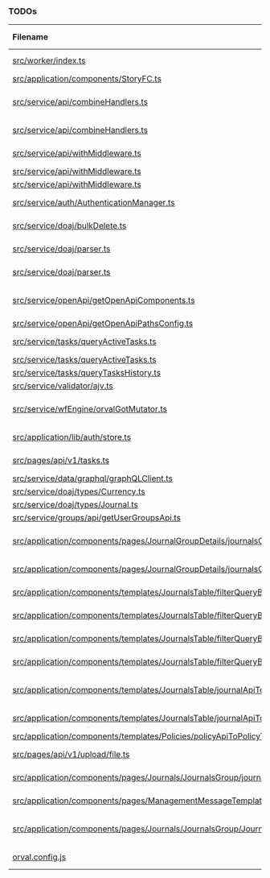 ### TODOs
| Filename | line # | TODO
|:------|:------:|:------
| [src/worker/index.ts](src/worker/index.ts#L11) | 11 | static jwt now works because of validation=disabled in the camunda
| [src/application/components/StoryFC.ts](src/application/components/StoryFC.ts#L1) | 1 | change my location to another folder
| [src/service/api/combineHandlers.ts](src/service/api/combineHandlers.ts#L6) | 6 | JSONSchemaType<any> does not extend JSONSchemaType<T> so I had to set the type as any (which is not safe!)
| [src/service/api/combineHandlers.ts](src/service/api/combineHandlers.ts#L14) | 14 | validate methodHandlers, check for duplicate method handlers + check for invalid methods
| [src/service/api/withMiddleware.ts](src/service/api/withMiddleware.ts#L49) | 49 | serialize the response using AJV serializer or Fast JSON Stringify
| [src/service/api/withMiddleware.ts](src/service/api/withMiddleware.ts#L70) | 70 | handle { body: object | undefined } type
| [src/service/api/withMiddleware.ts](src/service/api/withMiddleware.ts#L83) | 83 | extend NextApiRequest with locals field
| [src/service/auth/AuthenticationManager.ts](src/service/auth/AuthenticationManager.ts#L46) | 46 | this is keycloak specific as it does not provide revocation endpoint in discovery
| [src/service/doaj/bulkDelete.ts](src/service/doaj/bulkDelete.ts#L30) | 30 | response may contain several queries, we will need to fetch them using map
| [src/service/doaj/parser.ts](src/service/doaj/parser.ts#L47) | 47 | We should think about strategies for below issues
| [src/service/doaj/parser.ts](src/service/doaj/parser.ts#L73) | 73 | we need to find a way to get currency (in abb format, e.g. USD, EUR) and apcPrice - IW-420
| [src/service/openApi/getOpenApiComponents.ts](src/service/openApi/getOpenApiComponents.ts#L8) | 8 | looks like orval does not support this https://swagger.io/docs/specification/data-models/data-types/#any
| [src/service/openApi/getOpenApiPathsConfig.ts](src/service/openApi/getOpenApiPathsConfig.ts#L42) | 42 | add a full ajv based validation of options here
| [src/service/tasks/queryActiveTasks.ts](src/service/tasks/queryActiveTasks.ts#L35) | 35 | we may need to uncomment this if we have unrelated process defs in a tenant
| [src/service/tasks/queryActiveTasks.ts](src/service/tasks/queryActiveTasks.ts#L49) | 49 | fix this!
| [src/service/tasks/queryTasksHistory.ts](src/service/tasks/queryTasksHistory.ts#L52) | 52 | make this work for history!
| [src/service/validator/ajv.ts](src/service/validator/ajv.ts#L40) | 40 | add this when we added response validation
| [src/service/wfEngine/orvalGotMutator.ts](src/service/wfEngine/orvalGotMutator.ts#L18) | 18 | createDeployment API properties removed due to this bug: https://github.com/anymaniax/orval/issues/168
| [src/application/lib/auth/store.ts](src/application/lib/auth/store.ts#L8) | 8 | We have to find a way to unify these two approaches into a single one
| [src/pages/api/v1/tasks.ts](src/pages/api/v1/tasks.ts#L73) | 73 | this search should be process agnostic (ArticleTitle is process specific)
| [src/service/data/graphql/graphQLClient.ts](src/service/data/graphql/graphQLClient.ts#L7) | 7 | IW-452
| [src/service/doaj/types/Currency.ts](src/service/doaj/types/Currency.ts#L1) | 1 | the list should be completed overtime
| [src/service/doaj/types/Journal.ts](src/service/doaj/types/Journal.ts#L10) | 10 | Subjects to have the type "Subjects Tree"
| [src/service/groups/api/getUserGroupsApi.ts](src/service/groups/api/getUserGroupsApi.ts#L11) | 11 | Admin Only API
| [src/application/components/pages/JournalGroupDetails/journalsOfJournalGroupApiToJournalTableItem.ts](src/application/components/pages/JournalGroupDetails/journalsOfJournalGroupApiToJournalTableItem.ts#L29) | 29 | Assuming that we have abbreviated names (e.g. USD), we need to use currencySymbol to appear the symbols of each currency
| [src/application/components/pages/JournalGroupDetails/journalsOfJournalGroupApiToJournalTableItem.ts](src/application/components/pages/JournalGroupDetails/journalsOfJournalGroupApiToJournalTableItem.ts#L48) | 48 | Currently, we have no information about the state of journal
| [src/application/components/templates/JournalsTable/filterQueryBuilder.ts](src/application/components/templates/JournalsTable/filterQueryBuilder.ts#L33) | 33 | Currently, we do not have states Active/Suspended
| [src/application/components/templates/JournalsTable/filterQueryBuilder.ts](src/application/components/templates/JournalsTable/filterQueryBuilder.ts#L59) | 59 | we do not have any APC and Currency in database - It will be handled in IW-420
| [src/application/components/templates/JournalsTable/filterQueryBuilder.ts](src/application/components/templates/JournalsTable/filterQueryBuilder.ts#L60) | 60 | we should check the MAX APC filter's functionality after IW-420
| [src/application/components/templates/JournalsTable/filterQueryBuilder.ts](src/application/components/templates/JournalsTable/filterQueryBuilder.ts#L92) | 92 | We need to wait for Repository to change ignore_above command in keyword search
| [src/application/components/templates/JournalsTable/journalApiToJournalTableItem.ts](src/application/components/templates/JournalsTable/journalApiToJournalTableItem.ts#L31) | 31 | Assuming that we have abbreviated names (e.g. USD), we need to use currencySymbol to appear the symbols of each currency
| [src/application/components/templates/JournalsTable/journalApiToJournalTableItem.ts](src/application/components/templates/JournalsTable/journalApiToJournalTableItem.ts#L58) | 58 | Currently, we have no information about the state of journal
| [src/application/components/templates/Policies/policyApiToPolicyTableItem.ts](src/application/components/templates/Policies/policyApiToPolicyTableItem.ts#L25) | 25 | fix API doc generator types
| [src/pages/api/v1/upload/file.ts](src/pages/api/v1/upload/file.ts#L12) | 12 | orgId should be the current user organizationId that client trigger api from it.
| [src/application/components/pages/Journals/JournalsGroup/journalGroupsApiToCards.ts](src/application/components/pages/Journals/JournalsGroup/journalGroupsApiToCards.ts#L13) | 13 | temporary values should be provided by the getJournalGroups API
| [src/application/components/pages/ManagementMessageTemplates/MessageTemplatesTable/config.ts](src/application/components/pages/ManagementMessageTemplates/MessageTemplatesTable/config.ts#L12) | 12 | A new config to cover Selector Filter should be designed after implementing it in IW-583
| [src/application/components/pages/Journals/JournalsGroup/JournalGroupsFilter/utils.ts](src/application/components/pages/Journals/JournalsGroup/JournalGroupsFilter/utils.ts#L13) | 13 | Sort and Filter should be handled by Elasticsearch after providing proper API variables
| [orval.config.js](orval.config.js#L16) | 16 | you should uncomment and regenarate this if the Workflow Service API changes
